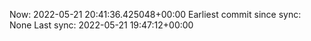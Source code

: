 Now: 2022-05-21 20:41:36.425048+00:00 Earliest commit since sync: None Last sync: 2022-05-21 19:47:12+00:00
